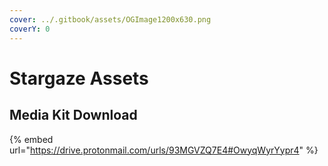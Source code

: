 ```yaml
---
cover: ../.gitbook/assets/OGImage1200x630.png
coverY: 0
---
```


# Stargaze Assets

## Media Kit Download

{% embed url="https://drive.protonmail.com/urls/93MGVZQ7E4#OwyqWyrYypr4" %}
